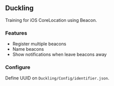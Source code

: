 ## Duckling

Training for iOS CoreLocation using Beacon.

### Features

- Register multiple beacons
- Name beacons
- Show notifications when leave beacons away

### Configure

Define UUID on `Duckling/Config/identifier.json`.
